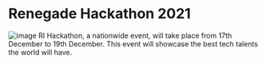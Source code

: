 # Renegade Hackathon 2021

![image](https://user-images.githubusercontent.com/3079452/146412201-90c4ae7c-eea4-42fd-9d0f-373f579aabf5.png)
RI Hackathon, a nationwide event, will take place from 17th December to 19th December. This event will showcase the best tech talents the world will have.
